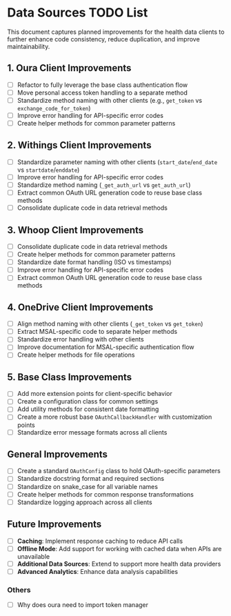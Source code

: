 # Data Sources TODO List

This document captures planned improvements for the health data clients to further enhance code consistency, reduce duplication, and improve maintainability.

## 1. Oura Client Improvements

- [ ] Refactor to fully leverage the base class authentication flow
- [ ] Move personal access token handling to a separate method
- [ ] Standardize method naming with other clients (e.g., `get_token` vs `exchange_code_for_token`)
- [ ] Improve error handling for API-specific error codes
- [ ] Create helper methods for common parameter patterns

## 2. Withings Client Improvements

- [ ] Standardize parameter naming with other clients (`start_date`/`end_date` vs `startdate`/`enddate`)
- [ ] Improve error handling for API-specific error codes
- [ ] Standardize method naming (`_get_auth_url` vs `get_auth_url`)
- [ ] Extract common OAuth URL generation code to reuse base class methods
- [ ] Consolidate duplicate code in data retrieval methods

## 3. Whoop Client Improvements

- [ ] Consolidate duplicate code in data retrieval methods
- [ ] Create helper methods for common parameter patterns
- [ ] Standardize date format handling (ISO vs timestamps)
- [ ] Improve error handling for API-specific error codes
- [ ] Extract common OAuth URL generation code to reuse base class methods

## 4. OneDrive Client Improvements

- [ ] Align method naming with other clients (`_get_token` vs `get_token`)
- [ ] Extract MSAL-specific code to separate helper methods
- [ ] Standardize error handling with other clients
- [ ] Improve documentation for MSAL-specific authentication flow
- [ ] Create helper methods for file operations

## 5. Base Class Improvements

- [ ] Add more extension points for client-specific behavior
- [ ] Create a configuration class for common settings
- [ ] Add utility methods for consistent date formatting
- [ ] Create a more robust base `OAuthCallbackHandler` with customization points
- [ ] Standardize error message formats across all clients

## General Improvements

- [ ] Create a standard `OAuthConfig` class to hold OAuth-specific parameters
- [ ] Standardize docstring format and required sections
- [ ] Standardize on snake_case for all variable names
- [ ] Create helper methods for common response transformations
- [ ] Standardize logging approach across all clients

## Future Improvements

- [ ] **Caching**: Implement response caching to reduce API calls
- [ ] **Offline Mode**: Add support for working with cached data when APIs are unavailable
- [ ] **Additional Data Sources**: Extend to support more health data providers
- [ ] **Advanced Analytics**: Enhance data analysis capabilities

### Others
- [ ] Why does oura need to import token manager